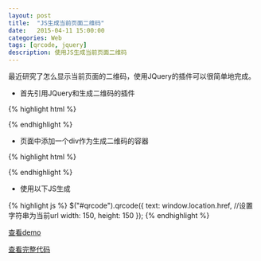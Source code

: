 ```yaml
---
layout: post
title:  "JS生成当前页面二维码"
date:   2015-04-11 15:00:00
categories: Web
tags: [qrcode, jquery]
description: 使用JS生成当前页面二维码
---
```


最近研究了怎么显示当前页面的二维码，使用JQuery的插件可以很简单地完成。<!--more-->

* 首先引用JQuery和生成二维码的插件

{% highlight html %}
<script src="http://code.jquery.com/jquery-1.9.1.js"></script>
<script src="http://cdn.bootcss.com/jquery.qrcode/1.0/jquery.qrcode.min.js"></script>
{% endhighlight %}

* 页面中添加一个div作为生成二维码的容器

{% highlight html %}
<div id="qrcode"></div>
{% endhighlight %}

* 使用以下JS生成

{% highlight js %}
$("#qrcode").qrcode({
   text: window.location.href, //设置字符串为当前url
   width: 150,
   height: 150
});
{% endhighlight %}

[查看demo](http://abel-liu.github.io/r/Projects/qrcode.html)

[查看完整代码](https://github.com/Abel-Liu/Abel-Liu.github.io/blob/master/r/Projects/qrcode.html)